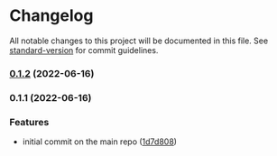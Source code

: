 # Changelog

All notable changes to this project will be documented in this file. See [standard-version](https://github.com/conventional-changelog/standard-version) for commit guidelines.

### [0.1.2](https://github.com/kennethtegrado/portfolio/compare/v0.1.1...v0.1.2) (2022-06-16)

### 0.1.1 (2022-06-16)


### Features

* initial commit on the main repo ([1d7d808](https://github.com/kennethtegrado/portfolio/commit/1d7d808c3f34c8e4f7413520088a268e20c86f7d))
